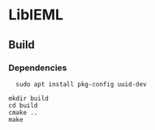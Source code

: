 # LibIEML

## Build

### Dependencies
```
  sudo apt install pkg-config uuid-dev

```


```
mkdir build
cd build
cmake ..
make
```
